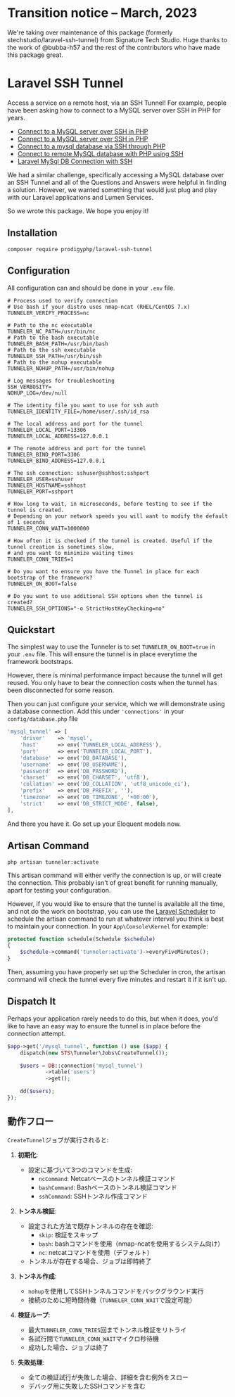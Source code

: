 # Transition notice – March, 2023
We're taking over maintenance of this package (formerly stechstudio/laravel-ssh-tunnel) from Signature Tech Studio. Huge thanks to the work of @bubba-h57 and the rest of the contributors who have made this package great.

# Laravel SSH Tunnel
Access a service on a remote host, via an SSH Tunnel! For example, people have been asking how to connect to a MySQL server over SSH in PHP for years.

 - [Connect to a MySQL server over SSH in PHP](http://stackoverflow.com/questions/464317/connect-to-a-mysql-server-over-ssh-in-php)
 - [Connect to a MySQL server over SSH in PHP](http://stackoverflow.com/questions/309615/connect-to-a-mysql-server-over-ssh-in-php)
 - [Connect to a mysql database via SSH through PHP](http://stackoverflow.com/questions/18069658/connect-to-a-mysql-database-via-ssh-through-php)
 - [Connect to remote MySQL database with PHP using SSH](http://stackoverflow.com/questions/4927056/connect-to-remote-mysql-database-with-php-using-ssh)
 - [Laravel MySql DB Connection with SSH](http://stackoverflow.com/questions/25495364/laravel-mysql-db-connection-with-ssh)

We had a similar challenge, specifically accessing a MySQL database over an SSH Tunnel and all of the Questions and Answers were helpful in finding a solution. However, we wanted something that would just plug and play with our Laravel applications and Lumen Services.

So we wrote this package. We hope you enjoy it!

## Installation

```
composer require prodigyphp/laravel-ssh-tunnel
```
## Configuration
All configuration can and should be done in your `.env` file.
```env
# Process used to verify connection
# Use bash if your distro uses nmap-ncat (RHEL/CentOS 7.x) 
TUNNELER_VERIFY_PROCESS=nc

# Path to the nc executable
TUNNELER_NC_PATH=/usr/bin/nc
# Path to the bash executable
TUNNELER_BASH_PATH=/usr/bin/bash
# Path to the ssh executable
TUNNELER_SSH_PATH=/usr/bin/ssh
# Path to the nohup executable
TUNNELER_NOHUP_PATH=/usr/bin/nohup

# Log messages for troubleshooting
SSH_VERBOSITY=
NOHUP_LOG=/dev/null

# The identity file you want to use for ssh auth
TUNNELER_IDENTITY_FILE=/home/user/.ssh/id_rsa

# The local address and port for the tunnel
TUNNELER_LOCAL_PORT=13306
TUNNELER_LOCAL_ADDRESS=127.0.0.1

# The remote address and port for the tunnel
TUNNELER_BIND_PORT=3306
TUNNELER_BIND_ADDRESS=127.0.0.1

# The ssh connection: sshuser@sshhost:sshport
TUNNELER_USER=sshuser
TUNNELER_HOSTNAME=sshhost
TUNNELER_PORT=sshport

# How long to wait, in microseconds, before testing to see if the tunnel is created.
# Depending on your network speeds you will want to modify the default of 1 seconds
TUNNELER_CONN_WAIT=1000000

# How often it is checked if the tunnel is created. Useful if the tunnel creation is sometimes slow, 
# and you want to minimize waiting times 
TUNNELER_CONN_TRIES=1

# Do you want to ensure you have the Tunnel in place for each bootstrap of the framework?
TUNNELER_ON_BOOT=false

# Do you want to use additional SSH options when the tunnel is created?
TUNNELER_SSH_OPTIONS="-o StrictHostKeyChecking=no"
```

## Quickstart
The simplest way to use the Tunneler is to set `TUNNELER_ON_BOOT=true` in your `.env` file. This will ensure the tunnel is in place everytime the framework bootstraps.

However, there is minimal performance impact because the tunnel will get reused. You only have to bear the connection costs when the tunnel has been disconnected for some reason.

Then you can just configure your service, which we will demonstrate using a database connection. Add this under `'connections'` in your `config/database.php` file

```php
'mysql_tunnel' => [
    'driver'    => 'mysql',
    'host'      => env('TUNNELER_LOCAL_ADDRESS'),
    'port'      => env('TUNNELER_LOCAL_PORT'),
    'database'  => env('DB_DATABASE'),
    'username'  => env('DB_USERNAME'),
    'password'  => env('DB_PASSWORD'),
    'charset'   => env('DB_CHARSET', 'utf8'),
    'collation' => env('DB_COLLATION', 'utf8_unicode_ci'),
    'prefix'    => env('DB_PREFIX', ''),
    'timezone'  => env('DB_TIMEZONE', '+00:00'),
    'strict'    => env('DB_STRICT_MODE', false),
],
```
And there you have it. Go set up your Eloquent models now.

## Artisan Command
```
php artisan tunneler:activate
```

This artisan command will either verify the connection is up, or will create the connection. This probably isn't of great benefit for running manually, apart for testing your configuration.

However, if you would like to ensure that the tunnel is available all the time, and not do the work on bootstrap, you can use the [Laravel Scheduler](https://laravel.com/docs/5.3/scheduling) to schedule the artisan command to run at whatever interval you think is best to maintain your connection. In your `App\Console\Kernel` for example:

```php
protected function schedule(Schedule $schedule)
{
    $schedule->command('tunneler:activate')->everyFiveMinutes();
}
```

Then, assuming you have properly set up the Scheduler in cron, the artisan command will check the tunnel every five minutes and restart it if it isn't up.

## Dispatch It
Perhaps your application rarely needs to do this, but when it does, you'd like to have an easy way to ensure the tunnel is in place before the connection attempt.

```php
$app->get('/mysql_tunnel', function () use ($app) {
    dispatch(new STS\Tunneler\Jobs\CreateTunnel());

    $users = DB::connection('mysql_tunnel')
            ->table('users')
            ->get();

    dd($users);
});

```
## 動作フロー

`CreateTunnel`ジョブが実行されると:

1. **初期化**:
   - 設定に基づいて3つのコマンドを生成:
     - `ncCommand`: Netcatベースのトンネル検証コマンド
     - `bashCommand`: Bashベースのトンネル検証コマンド
     - `sshCommand`: SSHトンネル作成コマンド

2. **トンネル検証**:
   - 設定された方法で既存トンネルの存在を確認:
     - `skip`: 検証をスキップ
     - `bash`: bashコマンドを使用（nmap-ncatを使用するシステム向け）
     - `nc`: netcatコマンドを使用（デフォルト）
   - トンネルが存在する場合、ジョブは即時終了

3. **トンネル作成**:
   - `nohup`を使用してSSHトンネルコマンドをバックグラウンド実行
   - 接続のために短時間待機（`TUNNELER_CONN_WAIT`で設定可能）

4. **検証ループ**:
   - 最大`TUNNELER_CONN_TRIES`回までトンネル検証をリトライ
   - 各試行間で`TUNNELER_CONN_WAIT`マイクロ秒待機
   - 成功した場合、ジョブは終了

5. **失敗処理**:
   - 全ての検証試行が失敗した場合、詳細を含む例外をスロー
   - デバッグ用に失敗したSSHコマンドを含む


